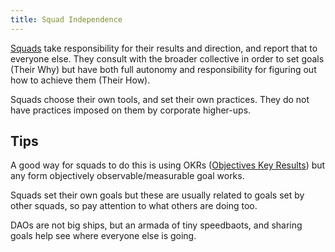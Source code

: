 ```yaml
---
title: Squad Independence 
---
```

[Squads](/squads) take responsibility for their results and direction, and report that to everyone else. They consult with the broader collective in order to set goals (Their Why) but have both full autonomy and responsibility for figuring out how to achieve them (Their How).

Squads choose their own tools, and set their own practices.  They do not have practices imposed on them by corporate higher-ups.

## Tips
A good way for squads to do this is using OKRs ([Objectives Key Results](https://www.dbooks.org/introduction-to-okrs-1491960272/)) but any form objectively observable/measurable goal works.

Squads set their own goals but these are usually related to goals set by other squads, so pay attention to what others are doing too. 

DAOs are not big ships, but an armada of tiny speedbaots, and sharing goals help see where everyone else is going.

